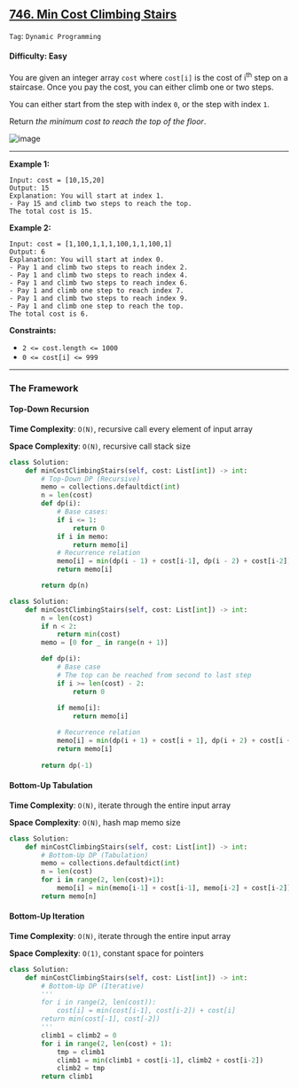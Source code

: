 ## [746. Min Cost Climbing Stairs](https://leetcode.com/problems/min-cost-climbing-stairs)

```Tag```: ```Dynamic Programming```

#### Difficulty: Easy

You are given an integer array ```cost``` where ```cost[i]``` is the cost of i<sup>th</sup> step on a staircase. Once you pay the cost, you can either climb one or two steps.

You can either start from the step with index ```0```, or the step with index ```1```.

Return _the minimum cost to reach the top of the floor_.

![image](https://user-images.githubusercontent.com/35042430/218664062-1878a5c7-f879-491d-9f0c-212c08687493.png)

---

__Example 1:__
```
Input: cost = [10,15,20]
Output: 15
Explanation: You will start at index 1.
- Pay 15 and climb two steps to reach the top.
The total cost is 15.
```

__Example 2:__
```
Input: cost = [1,100,1,1,1,100,1,1,100,1]
Output: 6
Explanation: You will start at index 0.
- Pay 1 and climb two steps to reach index 2.
- Pay 1 and climb two steps to reach index 4.
- Pay 1 and climb two steps to reach index 6.
- Pay 1 and climb one step to reach index 7.
- Pay 1 and climb two steps to reach index 9.
- Pay 1 and climb one step to reach the top.
The total cost is 6.
```

__Constraints:__

- ```2 <= cost.length <= 1000```
- ```0 <= cost[i] <= 999```

---

### The Framework

#### Top-Down Recursion

__Time Complexity__: ```O(N)```, recursive call every element of input array

__Space Complexity__: ```O(N)```, recursive call stack size

```Python
class Solution:
    def minCostClimbingStairs(self, cost: List[int]) -> int:
        # Top-Down DP (Recursive)
        memo = collections.defaultdict(int)
        n = len(cost)
        def dp(i):
            # Base cases:
            if i <= 1:
                return 0
            if i in memo:
                return memo[i]
            # Recurrence relation
            memo[i] = min(dp(i - 1) + cost[i-1], dp(i - 2) + cost[i-2])
            return memo[i]

        return dp(n)
```

```Python
class Solution:
    def minCostClimbingStairs(self, cost: List[int]) -> int:
        n = len(cost)
        if n < 2:
            return min(cost)
        memo = [0 for _ in range(n + 1)]

        def dp(i):
            # Base case
            # The top can be reached from second to last step
            if i >= len(cost) - 2:
                return 0
            
            if memo[i]:
                return memo[i]

            # Recurrence relation
            memo[i] = min(dp(i + 1) + cost[i + 1], dp(i + 2) + cost[i + 2])
            return memo[i]
        
        return dp(-1)
```

#### Bottom-Up Tabulation

__Time Complexity__: ```O(N)```, iterate through the entire input array

__Space Complexity__: ```O(N)```, hash map memo size

```Python
class Solution:
    def minCostClimbingStairs(self, cost: List[int]) -> int:
        # Bottom-Up DP (Tabulation)
        memo = collections.defaultdict(int)
        n = len(cost)
        for i in range(2, len(cost)+1):
            memo[i] = min(memo[i-1] + cost[i-1], memo[i-2] + cost[i-2])
        return memo[n]
```

#### Bottom-Up Iteration

__Time Complexity__: ```O(N)```, iterate through the entire input array

__Space Complexity__: ```O(1)```, constant space for pointers

```Python
class Solution:
    def minCostClimbingStairs(self, cost: List[int]) -> int:
        # Bottom-Up DP (Iterative)
        '''
        for i in range(2, len(cost)):
            cost[i] = min(cost[i-1], cost[i-2]) + cost[i]
        return min(cost[-1], cost[-2])
        '''
        climb1 = climb2 = 0
        for i in range(2, len(cost) + 1):
            tmp = climb1
            climb1 = min(climb1 + cost[i-1], climb2 + cost[i-2])
            climb2 = tmp
        return climb1
```
